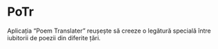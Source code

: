 # PoTr

Aplicația “Poem Translater” reușește să creeze o legătură specială între iubitorii de poezii din diferite țări. 